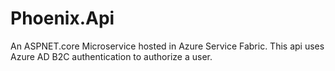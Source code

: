 # Phoenix.Api
An ASPNET.core Microservice hosted in Azure Service Fabric. This api uses Azure AD B2C authentication to authorize a user.
